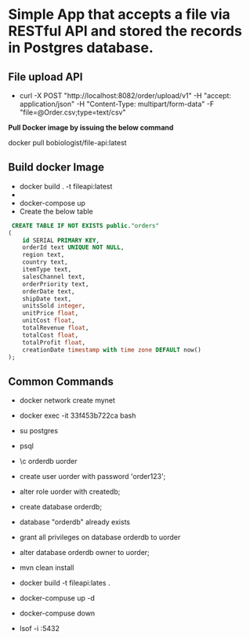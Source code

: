 # Simple App that accepts a file via RESTful API and stored the records in Postgres database.

## File upload API 
* curl -X POST "http://localhost:8082/order/upload/v1" -H "accept: application/json" -H "Content-Type: multipart/form-data" -F "file=@Order.csv;type=text/csv"

**Pull Docker image by issuing the below command**

docker pull bobiologist/file-api:latest

## Build docker Image 
* docker build . -t fileapi:latest
* 
* docker-compose up
* Create the below table 

```SQL
 CREATE TABLE IF NOT EXISTS public."orders"
(
	id SERIAL PRIMARY KEY,
    orderId text UNIQUE NOT NULL,
    region text,
	country text,
    itemType text,
    salesChannel text,
    orderPriority text,
    orderDate text,
    shipDate text,
    unitsSold integer,
    unitPrice float,
    unitCost float, 
    totalRevenue float,
    totalCost float,
    totalProfit float,
    creationDate timestamp with time zone DEFAULT now()
);
```

## Common Commands

* docker network create mynet

* docker exec -it 33f453b722ca bash
* su postgres
* psql
* \c orderdb uorder


* create user uorder with password 'order123';
* alter role uorder with createdb;
* create database orderdb;
* database "orderdb" already exists
* grant all privileges on database orderdb to uorder
* alter database orderdb owner to uorder;

* mvn clean install
* docker build -t fileapi:lates .

* docker-compuse up -d
* docker-compuse down


* lsof -i :5432




